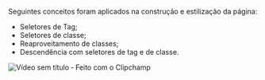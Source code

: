 Seguintes conceitos foram aplicados na construção e estilização da página:

* Seletores de Tag;
* Seletores de classe;
* Reaproveitamento de classes;
* Descendência com seletores de tag e de classe.

  
![Vídeo sem título ‐ Feito com o Clipchamp](https://github.com/emanoelcs92/html/assets/89223529/7ca70db9-3233-4702-8077-af70306184cd)
